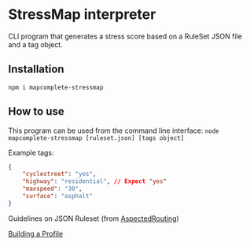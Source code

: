 # StressMap interpreter
CLI program that generates a stress score based on a RuleSet JSON file and a tag object.

## Installation
`npm i mapcomplete-stressmap`

## How to use
This program can be used from the command line interface:
`node mapcomplete-stressmap [ruleset.json] [tags object]`

Example tags: 
```json
{
    "cyclestreet": "yes",
    "highway": "residential", // Expect "yes"
    "maxspeed": "30",
    "surface": "asphalt"
}
```

Guidelines on JSON Ruleset (from [AspectedRouting](https://www.github.com/pietervdvn/AspectedRouting.git))

[Building a Profile](./BuildingAProfile.md)
